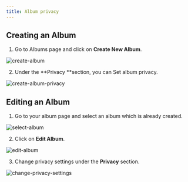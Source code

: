 ```yaml
---
title: Album privacy
---
```


## Creating an Album


1. Go to Albums page and click on **Create New Album**.

![create-album](https://rtcamp.com/wp-content/uploads/2013/10/create-album_thumb.png)

2. Under the **Privacy **section, you can Set album privacy.

![create-album-privacy](https://rtcamp.com/wp-content/uploads/2013/10/create-album-privacy_thumb.png)


## Editing an Album


1. Go to your album page and select an album which is already created.

![select-album](https://rtcamp.com/wp-content/uploads/2013/10/select-album_thumb.png)

2. Click on **Edit Album**.

![edit-album](https://rtcamp.com/wp-content/uploads/2013/10/edit-album_thumb.png)

3. Change privacy settings under the **Privacy** section.

![change-privacy-settings](https://rtcamp.com/wp-content/uploads/2013/10/change-privacy-settings_thumb.png)
